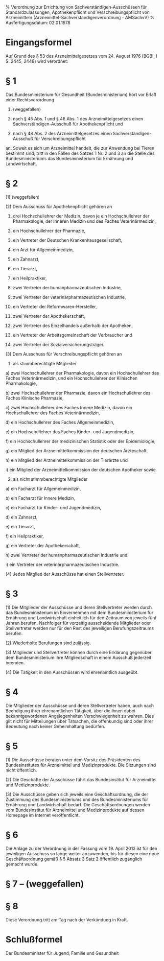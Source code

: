% Verordnung zur Errichtung von Sachverständigen-Ausschüssen für Standardzulassungen, Apothekenpflicht und Verschreibungspflicht von Arzneimitteln  (Arzneimittel-Sachverständigenverordnung - AMSachvV)
% Ausfertigungsdatum: 02.01.1978
 
# Eingangsformel

Auf Grund des § 53 des Arzneimittelgesetzes vom 24. August 1976 (BGBl. I S. 2445, 2448) wird verordnet:

# § 1

Das Bundesministerium für Gesundheit (Bundesministerium) hört vor Erlaß einer Rechtsverordnung

1. (weggefallen)

2. nach § 45 Abs. 1 und § 46 Abs. 1 des Arzneimittelgesetzes einen Sachverständigen-Ausschuß für Apothekenpflicht und

3. nach § 48 Abs. 2 des Arzneimittelgesetzes einen Sachverständigen-Ausschuß für Verschreibungspflicht

an. Soweit es sich um Arzneimittel handelt, die zur Anwendung bei Tieren bestimmt sind, tritt in den Fällen des Satzes 1 Nr. 2 und 3 an die Stelle des Bundesministeriums das Bundesministerium für Ernährung und Landwirtschaft.

# § 2

(1) (weggefallen)

(2) Dem Ausschuss für Apothekenpflicht gehören an

1. drei Hochschullehrer der Medizin, davon je ein Hochschullehrer der Pharmakologie, der Inneren Medizin und des Faches Veterinärmedizin,

2. ein Hochschullehrer der Pharmazie,

3. ein Vertreter der Deutschen Krankenhausgesellschaft,

4. ein Arzt für Allgemeinmedizin,

5. ein Zahnarzt,

6. ein Tierarzt,

7. ein Heilpraktiker,

8. zwei Vertreter der humanpharmazeutischen Industrie,

9. zwei Vertreter der veterinärpharmazeutischen Industrie,

10. ein Vertreter der Reformwaren-Hersteller,

11. zwei Vertreter der Apothekerschaft,

12. zwei Vertreter des Einzelhandels außerhalb der Apotheken,

13. ein Vertreter der Arbeitsgemeinschaft der Verbraucher und

14. zwei Vertreter der Sozialversicherungsträger.

(3) Dem Ausschuss für Verschreibungspflicht gehören an

1. als stimmberechtigte Mitglieder

a) zwei Hochschullehrer der Pharmakologie, davon ein Hochschullehrer des Faches Veterinärmedizin, und ein Hochschullehrer der Klinischen Pharmakologie,

b) zwei Hochschullehrer der Pharmazie, davon ein Hochschullehrer des Faches Klinische Pharmazie,

c) zwei Hochschullehrer des Faches Innere Medizin, davon ein Hochschullehrer des Faches Veterinärmedizin,

d) ein Hochschullehrer des Faches Allgemeinmedizin,

e) ein Hochschullehrer des Faches Kinder- und Jugendmedizin,

f) ein Hochschullehrer der medizinischen Statistik oder der Epidemiologie,

g) ein Mitglied der Arzneimittelkommission der deutschen Ärzteschaft,

h) ein Mitglied der Arzneimittelkommission der Tierärzte und

i) ein Mitglied der Arzneimittelkommission der deutschen Apotheker sowie

2. als nicht stimmberechtigte Mitglieder

a) ein Facharzt für Allgemeinmedizin,

b) ein Facharzt für Innere Medizin,

c) ein Facharzt für Kinder- und Jugendmedizin,

d) ein Zahnarzt,

e) ein Tierarzt,

f) ein Heilpraktiker,

g) ein Vertreter der Apothekerschaft,

h) zwei Vertreter der humanpharmazeutischen Industrie und

i) ein Vertreter der veterinärpharmazeutischen Industrie.

(4) Jedes Mitglied der Ausschüsse hat einen Stellvertreter.

# § 3

(1) Die Mitglieder der Ausschüsse und deren Stellvertreter werden durch das Bundesministerium im Einvernehmen mit dem Bundesministerium für Ernährung und Landwirtschaft einheitlich für den Zeitraum von jeweils fünf Jahren berufen. Nachfolger für vorzeitig ausscheidende Mitglieder oder Stellvertreter werden nur für den Rest des jeweiligen Berufungszeitraums berufen.

(2) Wiederholte Berufungen sind zulässig.

(3) Mitglieder und Stellvertreter können durch eine Erklärung gegenüber dem Bundesministerium ihre Mitgliedschaft in einem Ausschuß jederzeit beenden.

(4) Die Tätigkeit in den Ausschüssen wird ehrenamtlich ausgeübt.

# § 4

Die Mitglieder der Ausschüsse und deren Stellvertreter haben, auch nach Beendigung ihrer ehrenamtlichen Tätigkeit, über die ihnen dabei bekanntgewordenen Angelegenheiten Verschwiegenheit zu wahren. Dies gilt nicht für Mitteilungen über Tatsachen, die offenkundig sind oder ihrer Bedeutung nach keiner Geheimhaltung bedürfen.

# § 5

(1) Die Ausschüsse beraten unter dem Vorsitz des Präsidenten des Bundesinstitutes für Arzneimittel und Medizinprodukte. Die Sitzungen sind nicht öffentlich.

(2) Die Geschäfte der Ausschüsse führt das Bundesinstitut für Arzneimittel und Medizinprodukte.

(3) Die Ausschüsse geben sich jeweils eine Geschäftsordnung, die der Zustimmung des Bundesministeriums und des Bundesministeriums für Ernährung und Landwirtschaft bedarf. Die Geschäftsordnungen werden vom Bundesinstitut für Arzneimittel und Medizinprodukte auf dessen Homepage im Internet veröffentlicht.

# § 6

Die Anlage zu der Verordnung in der Fassung vom 19. April 2013 ist für den jeweiligen Ausschuss so lange weiter anzuwenden, bis für diesen eine neue Geschäftsordnung gemäß § 5 Absatz 3 Satz 2 öffentlich zugänglich gemacht wurde.

# § 7 – (weggefallen)

# § 8

Diese Verordnung tritt am Tag nach der Verkündung in Kraft.

# Schlußformel

Der Bundesminister für Jugend, Familie und Gesundheit
